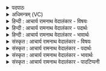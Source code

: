 <details><summary>पदपाठः</summary>

वि꣣श्वा꣡न꣢रस्य। वि꣣श्व꣢। नर꣣स्य। वः। प꣡ति꣢꣯म्। अ꣡ना꣢꣯नतस्य। अन्। आ꣣नतस्य। श꣡व꣢꣯सः। ए꣡वैः꣢꣯। च꣣। चर्षणीना꣢म्। ऊ꣣ती꣢। हु꣣वे। र꣡था꣢꣯नाम्। ३६४।
</details>

<details><summary>अधिमन्त्रम् (VC)</summary>

- इन्द्रः
- प्रियमेध आङ्गिरसः
- अनुष्टुप्
- गान्धारः
- ऐन्द्रं काण्डम्
</details>

<details><summary>हिन्दी : आचार्य रामनाथ वेदालंकार - विषयः</summary>

अगले मन्त्र में बलाधिपति परमेश्वर और राजा का आह्वान किया गया है।
</details>

<details><summary>हिन्दी : आचार्य रामनाथ वेदालंकार - पदार्थः</summary>

पदार्थान्वयभाषाः -  प्रथम—परमात्मा के पक्ष में। हे इन्द्र जगदीश्वर ! (विश्वानरस्य) सब जगत् के सञ्चालक (अनानतस्य) कहीं भी न झुकनेवाले अर्थात् पराजित न होनेवाले (शवसः) बल के (पतिम्) अधीश्वर (वः) आपको (चर्षणीनाम्) मनुष्यों की (एवैः) सत्कामनाओं की पूर्तियों के लिए, और (रथानाम्) उनके शरीररूप रथों को (ऊती) लक्ष्य के प्रति प्रेरित करने तथा रक्षित करने के लिए, मैं (हुवे) पुकारता हूँ ॥ द्वितीय—राजा के पक्ष में। हे राजन् ! (विश्वानरस्य) सबसे आगे जानेवाली, (अनानतस्य) शत्रुओं के आगे न झुकनेवाली अर्थात् उनसे पराजित न होनेवाली (शवसः) सेना के (पतिम्) स्वामी (वः) आपको (चर्षणीनाम्) प्रजाजनों की (एवैः) महत्त्वाकांक्षाओं तथा प्रारब्ध कार्यों की पूर्ति के लिए, और (रथानाम्) विमानादि यानों को (ऊती) चलाने के लिए (हुवे) पुकारता हूँ ॥५॥ इस मन्त्र में श्लेषालङ्कार है ॥५॥
</details>

<details><summary>हिन्दी : आचार्य रामनाथ वेदालंकार - भावार्थः</summary>

भावार्थभाषाः -  जगदीश्वर ही जीवात्माओं को उनकी जीवनयात्रा के लिए कर्मानुसार उत्कृष्ट मानव शरीररूप रथ प्रदान करता है। वैसे ही राजा राष्ट्र में प्रजाजनों की शीघ्र यात्रा के लिए विमानादि रथों का निर्माण कराये ॥५॥
</details>

<details><summary>संस्कृत : आचार्य रामनाथ वेदालंकार - विषयः</summary>

अथ बलाधिपतिः परमेश्वरो नृपतिश्चाहूयते।
</details>

<details><summary>संस्कृत : आचार्य रामनाथ वेदालंकार - पदार्थः</summary>

पदार्थान्वयभाषाः -  प्रथमः—परमात्मपरः। हे इन्द्र जगदीश्वर ! (विश्वानरस्य) सर्वजगत्संचालकस्य। विश्वं सर्वं जगत् नृणाति नयतीति विश्वानरः। पूर्वपदस्य दीर्घश्छान्दसः। नॄ नये क्र्यादिः। (अनानतस्य) क्वचिदपि अपराजितस्य (शवसः) बलस्य (पतिम्) अधीश्वरम् (वः) त्वाम् छन्दसि षष्ठीचतुर्थीद्वितीयासु एकवचनस्यापि युष्मदस्मदोर्वस्नसादेशौ दृश्येते। चर्षणीनाम् मनुष्याणाम् (एवैः) कामैः निमित्तभूतैः। एवैः कामैरिति यास्कः। निरु० १२।२०। तेषां सत्कामानां पूर्त्यर्थमिति भावः, (रथानाम्) तदीयशरीररथानाम् (ऊती) लक्ष्यं प्रति प्रेरणाय रक्षणाय च। गत्यर्थस्य रक्षणार्थस्य च अव धातोः क्तिनि निपातः ‘ऊतिः’ इति। ततः ऊतिशब्दात् चतुर्थ्येकवचने ‘सुपां सुलुक्०। ७।१।३९’ इति पूर्वसवर्णदीर्घः। अहम् (हुवे) आह्वयामि ॥ अथ द्वितीयः—राजपरः। हे राजन् ! विश्वानरस्य सर्वेभ्योऽग्रेसरस्य, (अनानतस्य) शत्रूणां पुरतः अपराजितस्य (शवसः) सैन्यस्य (पतिम्) अधीश्वरम् (वः) त्वाम् (चर्षणीनाम्) प्रजाजनानाम् (एवैः) महत्त्वाकाङ्क्षाणां प्रारब्धानां महतां कार्याणां वा पूर्त्यर्थम्। एवः इति इच्छार्थाद् गत्यर्थाद् वा इण् धातोः वन् प्रत्यये रूपम्। (रथानाम्) विमानादियानानाम् (ऊती) गमनाय च (हुवे) आह्वयामि ॥५॥ मन्त्रमिमं यास्काचार्य एवं व्याख्यातवान्—“विश्वानरस्य आदित्यस्य अनानतस्य शवसो महतो बलस्य, एवैश्च कामैः अयनैः अवनैर्वा, चर्षणीनां मनुष्याणाम्, ऊत्या च पथा रथानाम् इन्द्रमस्मिन् यज्ञे ह्वयामि” इति (निरु० १२।२०)। अत्र श्लेषालङ्कारः ॥५॥
</details>

<details><summary>संस्कृत : आचार्य रामनाथ वेदालंकार - भावार्थः</summary>

भावार्थभाषाः -  जगदीश्वरो जीवात्मभ्यस्तज्जीवनयात्रार्थं कर्मानुसारमुत्कृष्टान् मानवशरीररथान् प्रददाति। तथैव राजा राष्ट्रे प्रजाजनानां सद्यो यात्रार्थं विमानादिरथान् प्रकल्पयेत् ॥५॥
</details>

<details><summary>संस्कृत : आचार्य रामनाथ वेदालंकार - पादटिप्पनी</summary>

टिप्पणी:   १. ऋ० ८।६८।४।
</details>